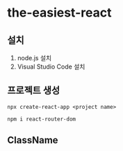 # the-easiest-react

## 설치

1. node.js 설치
2. Visual Studio Code 설치

## 프로젝트 생성
```npm
npx create-react-app <project name>
```

```npm
npm i react-router-dom
```


## ClassName

